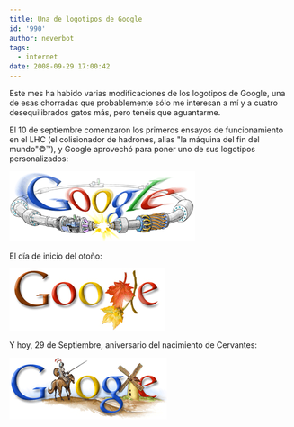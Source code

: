 ```yaml
---
title: Una de logotipos de Google
id: '990'
author: neverbot
tags:
  - internet
date: 2008-09-29 17:00:42
---
```


Este mes ha habido varias modificaciones de los logotipos de Google, una de esas chorradas que probablemente sólo me interesan a mí y a cuatro desequilibrados gatos más, pero tenéis que aguantarme.

El 10 de septiembre comenzaron los primeros ensayos de funcionamiento en el LHC (el colisionador de hadrones, alias "la máquina del fin del mundo"©™), y Google aprovechó para poner uno de sus logotipos personalizados:

![Logo de Google del LHC](./una-de-logotipos-de-google/google_lhc.gif "Logo de Google del LHC")

El día de inicio del otoño:

![Google otoñal](./una-de-logotipos-de-google/google_autumn_08.gif "Google otoñal")

Y hoy, 29 de Septiembre, aniversario del nacimiento de Cervantes:

![Google - Nacimiento de cervantes](./una-de-logotipos-de-google/google_cervantes_08.gif "Google - Nacimiento de cervantes")